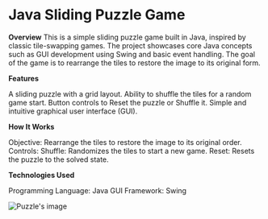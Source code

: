 # Java Sliding Puzzle Game

**Overview**
This is a simple sliding puzzle game built in Java, inspired by classic tile-swapping games.
The project showcases core Java concepts such as GUI development using Swing and basic event handling.
The goal of the game is to rearrange the tiles to restore the image to its original form.

**Features**

A sliding puzzle with a grid layout.
Ability to shuffle the tiles for a random game start.
Button controls to Reset the puzzle or Shuffle it.
Simple and intuitive graphical user interface (GUI).

**How It Works**

Objective: Rearrange the tiles to restore the image to its original order.
Controls:
Shuffle: Randomizes the tiles to start a new game.
Reset: Resets the puzzle to the solved state.

**Technologies Used**

Programming Language: Java
GUI Framework: Swing







![Puzzle's image](https://drive.google.com/uc?export=view&id=1xYp2L1kqzhchAuhlisXJ4SUxccPg5iGj)

